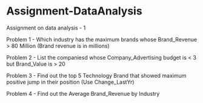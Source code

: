 # Assignment-DataAnalysis
Assignment on data analysis - 1 

Problem 1 - Which industry has the maximum brands whose Brand_Revenue > 80 Million (Brand revenue is in millions)

Problem 2 - List the companiesd whose Company_Advertising budget is < 3 but Brand_Value is > 20 

Problem 3 - Find out the top 5 Technology Brand that showed maximum positive jump in their position (Use Change_LastYr)

Problem 4 - Find out the Average Brand_Revenue by Industry
